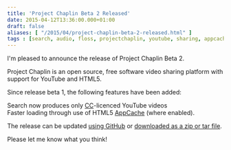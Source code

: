 ```yaml
---
title: 'Project Chaplin Beta 2 Released'
date: 2015-04-12T13:36:00.000+01:00
draft: false
aliases: [ "/2015/04/project-chaplin-beta-2-released.html" ]
tags : [search, audio, floss, projectchaplin, youtube, sharing, appcache, cc, videos, oss, free software, chaplin, open source, open, import, creativecommons, html5, video, github, project]
---
```


I'm pleased to announce the release of Project Chaplin Beta 2.  
  
Project Chaplin is an open source, free software video sharing platform with support for YouTube and HTML5.  
  
Since release beta 1, the following features have been added:  
  
Search now produces only [CC](https://creativecommons.org/)\-licenced YouTube videos  
Faster loading through use of HTML5 [AppCache](http://www.html5rocks.com/en/tutorials/appcache/beginner/) (where enabled).  
  
The release can be updated [using GitHub](https://github.com/dandart/projectchaplin) or [downloaded as a zip or tar file](https://github.com/dandart/projectchaplin/releases/tag/beta2).  
  
Please let me know what you think!